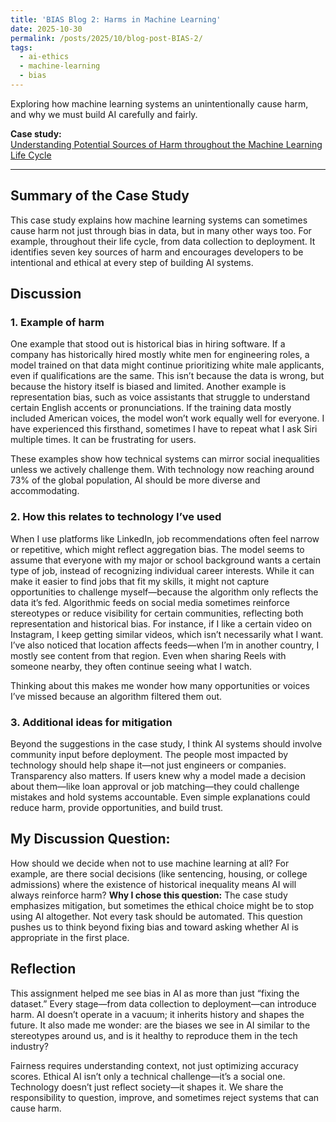 ```yaml
---
title: 'BIAS Blog 2: Harms in Machine Learning'
date: 2025-10-30
permalink: /posts/2025/10/blog-post-BIAS-2/
tags:
  - ai-ethics
  - machine-learning
  - bias
---
```


Exploring how machine learning systems an unintentionally cause harm, and why we must build AI carefully and fairly.

**Case study:**  
[Understanding Potential Sources of Harm throughout the Machine Learning Life Cycle ](https://mit-serc.pubpub.org/pub/potential-sources-of-harm-throughout-the-machine-learning-life-cycle/release/2)

---
## Summary of the Case Study 
This case study explains how machine learning systems can sometimes cause harm not just through bias in data, but in many other ways too. For example, throughout their life cycle, from data collection to deployment. It identifies seven key sources of harm and encourages developers to be intentional and ethical at every step of building AI systems.

## Discussion 

### 1. Example of harm
One example that stood out is historical bias in hiring software. If a company has historically hired mostly white men for engineering roles, a model trained on that data might continue prioritizing white male applicants, even if qualifications are the same. This isn’t because the data is wrong, but because the history itself is biased and limited.
Another example is representation bias, such as voice assistants that struggle to understand certain English accents or pronunciations. If the training data mostly included American voices, the model won’t work equally well for everyone. I have experienced this firsthand, sometimes I have to repeat what I ask Siri multiple times. It can be frustrating for users.

These examples show how technical systems can mirror social inequalities unless we actively challenge them. With technology now reaching around 73% of the global population, AI should be more diverse and accommodating.

### 2. How this relates to technology I’ve used
When I use platforms like LinkedIn, job recommendations often feel narrow or repetitive, which might reflect aggregation bias. The model seems to assume that everyone with my major or school background wants a certain type of job, instead of recognizing individual career interests. While it can make it easier to find jobs that fit my skills, it might not capture opportunities to challenge myself—because the algorithm only reflects the data it’s fed.
Algorithmic feeds on social media sometimes reinforce stereotypes or reduce visibility for certain communities, reflecting both representation and historical bias. For instance, if I like a certain video on Instagram, I keep getting similar videos, which isn’t necessarily what I want. I’ve also noticed that location affects feeds—when I’m in another country, I mostly see content from that region. Even when sharing Reels with someone nearby, they often continue seeing what I watch.

Thinking about this makes me wonder how many opportunities or voices I’ve missed because an algorithm filtered them out.

### 3. Additional ideas for mitigation
Beyond the suggestions in the case study, I think AI systems should involve community input before deployment. The people most impacted by technology should help shape it—not just engineers or companies.
Transparency also matters. If users knew why a model made a decision about them—like loan approval or job matching—they could challenge mistakes and hold systems accountable. Even simple explanations could reduce harm, provide opportunities, and build trust.

## My Discussion Question:
How should we decide when not to use machine learning at all? For example, are there social decisions (like sentencing, housing, or college admissions) where the existence of historical inequality means AI will always reinforce harm?
**Why I chose this question:**
The case study emphasizes mitigation, but sometimes the ethical choice might be to stop using AI altogether. Not every task should be automated. This question pushes us to think beyond fixing bias and toward asking whether AI is appropriate in the first place.

## Reflection
This assignment helped me see bias in AI as more than just “fixing the dataset.” Every stage—from data collection to deployment—can introduce harm. AI doesn’t operate in a vacuum; it inherits history and shapes the future.
It also made me wonder: are the biases we see in AI similar to the stereotypes around us, and is it healthy to reproduce them in the tech industry?

Fairness requires understanding context, not just optimizing accuracy scores. Ethical AI isn’t only a technical challenge—it’s a social one. Technology doesn’t just reflect society—it shapes it. We share the responsibility to question, improve, and sometimes reject systems that can cause harm.